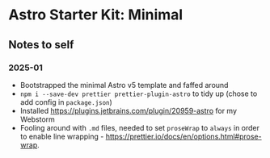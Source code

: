 # Astro Starter Kit: Minimal

## Notes to self

### 2025-01

- Bootstrapped the minimal Astro v5 template and faffed around
- `npm i --save-dev prettier prettier-plugin-astro` to tidy up (chose to add config in `package.json`)
- Installed https://plugins.jetbrains.com/plugin/20959-astro for my Webstorm
- Fooling around with `.md` files, needed to set `proseWrap` to `always` in order to enable line wrapping -
  https://prettier.io/docs/en/options.html#prose-wrap.
